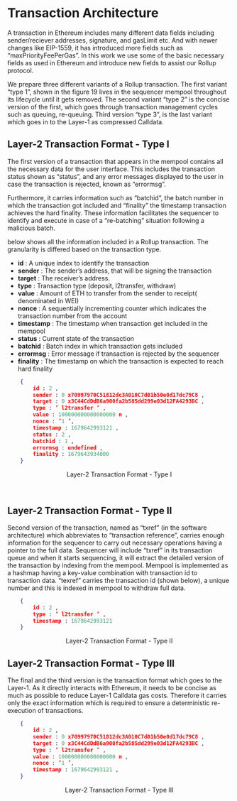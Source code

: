# Transaction Architecture

A transaction in Ethereum includes many different data fields including sender/reciever
addresses, signature, and gasLimit etc. And with newer changes like EIP-1559, it has
introduced more fields such as “maxPriorityFeePerGas”. In this work we use some of
the basic necessary fields as used in Ethereum and introduce new fields to assist our
Rollup protocol.

We prepare three different variants of a Rollup transaction. The first variant “type
1”, shown in the figure 19 lives in the sequencer mempool throughout its lifecycle
until it gets removed. The second variant “type 2” is the concise version of the
first, which goes through transaction management cycles such as queuing, re-queuing.
Third version “type 3”, is the last variant which goes in to the Layer-1 as compressed
Calldata.

## Layer-2 Transaction Format - Type I

The first version of a transaction that appears in the mempool contains all the
necessary data for the user interface. This includes the transaction status shown
as “status”, and any error messages displayed to the user in case the transaction is
rejected, known as “errormsg”.

Furthermore, it carries information such as “batchid”, the batch number in which
the transaction got included and “finality” the timestamp transaction achieves the
hard finality. These information facilitates the sequencer to identify and execute in
case of a “re-batching” situation following a malicious batch.

below shows all the information included in a Rollup transaction. The granularity
is differed based on the transaction type.

- **id** : A unique index to identify the transaction
- **sender** : The sender’s address, that will be signing the transaction
- **target** : The receiver’s address.
- **type** : Transaction type (deposit, l2transfer, withdraw)
- **value** : Amount of ETH to transfer from the sender to receipt( denominated in WEI)
- **nonce** : A sequentially incrementing counter which indicates the transaction number from the account
- **timestamp** : The timestamp when transaction get included in the mempool
- **status** : Current state of the transaction
- **batchid** : Batch index in which transaction gets included
- **errormsg** : Error message if transaction is rejected by the sequencer
- **finality** : The timestamp on which the transaction is expected to reach hard finality


```json
    {
        id : 2 ,
        sender : 0 x70997970C51812dc3A010C7d01b50e0d17dc79C8 ,
        target : 0 x3C44CdDdB6a900fa2b585dd299e03d12FA4293BC ,
        type : ’ l2transfer ’ ,
        value : 100000000000000000 n ,
        nonce : ’1 ’,
        timestamp : 1679642993121 ,
        status : 2 ,
        batchid : 1 ,
        errormsg : undefined ,
        finality : 1679643934000
    }
```
<p align="center">Layer-2 Transaction Format - Type I</p>
&nbsp;
&nbsp;

## Layer-2 Transaction Format - Type II

Second version of the transaction, named as “txref” (in the software architecture)
which abbreviates to “transaction reference”, carries enough information for the
sequencer to carry out necessary operations having a pointer to the full data.
Sequencer will include “txref” in its transaction queue and when it starts sequencing,
it will extract the detailed version of the transaction by indexing from the mempool.
Mempool is implemented as a hashmap having a key-value combination with transaction id to transaction data. “texref” carries the transaction id (shown below), a
unique number and this is indexed in mempool to withdraw full data.



```json
    {
        id : 2 ,
        type : ’ l2transfer ’ ,
        timestamp : 1679642993121
    }

```
<p align="center">Layer-2 Transaction Format - Type II</p>

## Layer-2 Transaction Format - Type III

The final and the third version is the transaction format which goes to the Layer-1.
As it directly interacts with Ethereum, it needs to be concise as much as possible to
reduce Layer-1 Calldata gas costs. Therefore it carries only the exact information
which is required to ensure a deterministic re-execution of transactions.

```json
    {
        id : 2 ,
        sender : 0 x70997970C51812dc3A010C7d01b50e0d17dc79C8 ,
        target : 0 x3C44CdDdB6a900fa2b585dd299e03d12FA4293BC ,
        type : ’ l2transfer ’ ,
        value : 100000000000000000 n ,
        nonce : ’1 ’,
        timestamp : 1679642993121 ,
    }
```
<p align="center">Layer-2 Transaction Format - Type III</p>